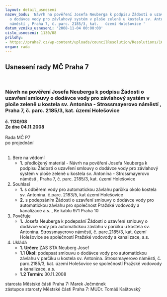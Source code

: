 ```yaml
---
layout: detail_usneseni
nazev_bodu: 'Návrh na pověření Josefa Neuberga k podpisu Žádosti o uzavření smlouvy
  o dodávce vody pro závlahový systém v ploše zeleně u kostela sv. Antonína  - Strossmayerovo
  náměstí , Praha 7, č. parc. 2185/3, kat.   území Holešovice '
datum_vzniku_usneseni: '2008-11-04 00:00:00'
cislo_usneseni: 1130/08
prilohy:
- https://praha7.cz/wp-content/uploads/councilResolution/Resolutions/16643/41-%c5%be%c3%a1dost_o_odb%c4%9br_vody_2008.xls
organ: rada
---
```

<div id="ucUsn_pList" class="usn">
	<span><h2>Usnesení rady MČ Praha 7 </h2>
<br></span><div class="standBody">
<span><h3>Návrh na pověření Josefa Neuberga k podpisu Žádosti o uzavření smlouvy o dodávce vody pro závlahový systém v ploše zeleně u kostela sv. Antonína  - Strossmayerovo náměstí , Praha 7, č. parc. 2185/3, kat.   území Holešovice </h3></span><div class="center">
		<strong>č. 1130/08</strong><br>
	</div>
<div class="center">
		<strong>Ze dne 04.11.2008</strong><br><br>
	</div>Rada MČ P7<br> po projednání<br><br><ol>
<li>Bere na vědomí<ul><li>
<strong>1.</strong> předložený materiál - Návrh na pověření Josefa Neuberga k podpisu Žádosti o uzavření smlouvy o dodávce vody pro závlahový systém v ploše zeleně u kostela sv. Antonína  - Strossmayerovo náměstí , Praha 7, č. parc. 2185/3, kat. území Holešovice   </li></ul>
</li>
<li>Souhlasí<ul>
<li>
<strong>1.</strong> s odběrem vody pro automatickou závlahu parčíku okolo kostela sv. Antonína. č.parc. 2183/5, kat území Holešovice</li>
<li>
<strong>2.</strong> s podepsáním Žádosti o uzavření smlouvy o dodávce vody  pro automatickou závlahu pro společnost Pražské vodovody a kanalizace a.s. , Ke kablu 971 Praha 10 </li>
</ul>
</li>
<li>Pověřuje<ul><li>
<strong>1.</strong> Josefa Neuberga k podepsání Žádosti o uzavření smlouvy o dodávce vody pro automatickou závlahu v parčíku u kostela sv. Antonína. Strossmayerovo náměstí, č. parc.2185/3, kat. území Holešovice se společností Pražské vodovody a kanalizace, a.s.    </li></ul>
</li>
<li>Ukládá<ul>
<li>
<strong>1. Určen: </strong>ZAS STA Neuberg Josef</li>
<li>
<strong>1.1 Úkol: </strong>podepsat smlouvu o dodávce vody  pro automatickou závlahu v parčíku u kostela sv. Antonína. Strossmayerovo náměstí, č. parc.2185/3, kat. území Holešovice se společností Pražské vodovody a kanalizace, a.s.</li>
<li>
<strong>1.2 Termín: </strong>30.11.2008</li>
</ul>
</li>
</ol>starosta Městské části Praha 7: Marek Ječmének<br>zástupce starosty Městské části Praha 7: MUDr. Tomáš Kaštovský 
</div>
</div>